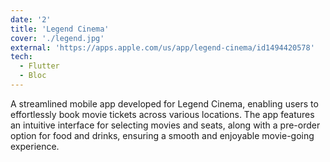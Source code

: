 ```yaml
---
date: '2'
title: 'Legend Cinema'
cover: './legend.jpg'
external: 'https://apps.apple.com/us/app/legend-cinema/id1494420578'
tech:
  - Flutter
  - Bloc
---
```


A streamlined mobile app developed for Legend Cinema, enabling users to effortlessly book movie tickets across various locations. The app features an intuitive interface for selecting movies and seats, along with a pre-order option for food and drinks, ensuring a smooth and enjoyable movie-going experience.